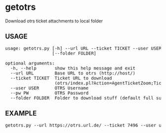 getotrs
=======

Download otrs ticket attachments to local folder

USAGE
------------

<pre>
usage: getotrs.py [-h] --url URL --ticket TICKET --user USER --pw PW
                  [--folder FOLDER]

optional arguments:
  -h, --help       show this help message and exit
  --url URL        Base URL to otrs (http://host/)
  --ticket TICKET  Ticket URL to download
                   (otrs/index.pl?Action=AgentTicketZoom;TicketID=7496)
  --user USER      OTRS Username
  --pw PW          OTRS Password
  --folder FOLDER  Folder to download stuff (default full subject ticket id)
</pre>

EXAMPLE
------------
<pre>
getotrs.py --url https://otrs.url.de/ --ticket 7496 --user username --pw password
</pre>

